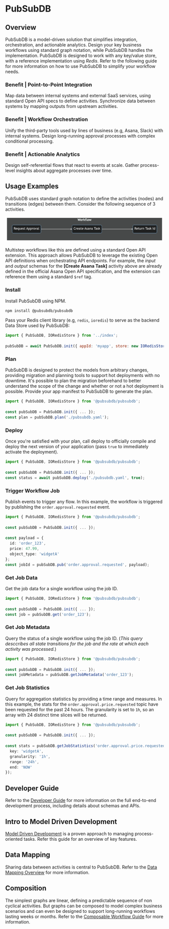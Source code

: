 # PubSubDB
## Overview
PubSubDB is a model-driven solution that simplifies integration, orchestration, and actionable analytics. Design your key business workflows using standard graph notation, while PubSubDB handles the implementation. PubSubDB is designed to work with any key/value store, with a reference implementation using *Redis*. Refer to the following guide for more information on how to use PubSubDB to simplify your workflow needs.

### Benefit | Point-to-Point Integration
Map data between internal systems and external SaaS services, using standard Open API specs to define activities. Synchronize data between systems by mapping outputs from upstream activities.

### Benefit | Workflow Orchestration
Unify the third-party tools used by lines of business (e.g, Asana, Slack) with internal systems. Design long-running approval processes with complex conditional processing.

### Benefit | Actionable Analytics
Design self-referential flows that react to events at scale. Gather process-level insights about aggregate processes over time.

## Usage Examples
PubSubDB uses standard graph notation to define the activities (nodes) and transitions (edges) between them. Consider the following sequence of 3 activities.

![Multistep Workflow](./docs/img/workflow.png)

Multistep workflows like this are defined using a standard Open API extension. This approach allows PubSubDB to leverage the existing Open API definitions when orchestrating API endpoints. For example, the *input* and *output* schemas for the **[Create Asana Task]** activity above are already defined in the official Asana Open API specification, and the extension can reference them using a standard `$ref` tag.

### Install
Install PubSubDB using NPM.

```bash
npm install @pubsubdb/pubsubdb
```

Pass your Redis client library (e.g, `redis`, `ioredis`) to serve as the backend Data Store used by PubSubDB:

```javascript
import { PubSubDB, IORedisStore } from '../index';

pubSubDB = await PubSubDB.init({ appId: 'myapp', store: new IORedisStore(redisClient)});
```

### Plan
PubSubDB is designed to protect the models from arbitrary changes, providing migration and planning tools to support hot deployments with no downtime. It's possible to plan the migration beforehand to better understand the scope of the change and whether or not a hot deployment is possible. Provide your app manifest to PubSubDB to generate the plan.

```typescript
import { PubSubDB, IORedisStore } from '@pubsubdb/pubsubdb';

const pubSubDB = PubSubDB.init({ ... });
const plan = pubSubDB.plan('./pubsubdb.yaml');
```

### Deploy
Once you're satisfied with your plan, call deploy to officially compile and deploy the next version of your application (pass `true` to immediately activate the deployment).

```typescript
import { PubSubDB, IORedisStore } from '@pubsubdb/pubsubdb';

const pubSubDB = PubSubDB.init({ ... });
const status = await pubSubDB.deploy('./pubsubdb.yaml', true);
```

### Trigger Workflow Job
Publish events to trigger any flow. In this example, the workflow is triggered by publishing the `order.approval.requested` event.

```ts
import { PubSubDB, IORedisStore } from '@pubsubdb/pubsubdb';

const pubSubDB = PubSubDB.init({ ... });

const payload = {
  id: 'order_123',
  price: 47.99,
  object_type: 'widgetA'
};
const jobId = pubSubDB.pub('order.approval.requested', payload);
```

### Get Job Data
Get the job data for a single workflow using the job ID.

```ts
import { PubSubDB, IORedisStore } from '@pubsubdb/pubsubdb';

const pubSubDB = PubSubDB.init({ ... });
const job = pubSubDB.get('order_123');
```

### Get Job Metadata
Query the status of a single workflow using the job ID. (*This query desccribes all state transitions for the job and the rate at which each activity was processed.*)

```ts
import { PubSubDB, IORedisStore } from '@pubsubdb/pubsubdb';

const pubSubDB = PubSubDB.init({ ... });
const jobMetadata = pubSubDB.getJobMetadata('order_123');
```

### Get Job Statistics
Query for aggregation statistics by providing a time range and measures. In this example, the stats for the `order.approval.price.requested` topic have been requested for the past 24 hours. The granularity is set to `1h`, so an array with 24 distinct time slices will be returned.

```ts
import { PubSubDB, IORedisStore } from '@pubsubdb/pubsubdb';

const pubSubDB = PubSubDB.init({ ... });

const stats = pubSubDB.getJobStatistics('order.approval.price.requested', {
  key: 'widgetA',
  granularity: '1h',
  range: '24h',
  end: 'NOW'
});
```

## Developer Guide
Refer to the [Developer Guide](./docs/developer_guide.md) for more information on the full end-to-end development process, including details about schemas and APIs.

## Intro to Model Driven Development
[Model Driven Development](./docs/model_driven_development.md) is a proven approach to managing process-oriented tasks. Refer this guide for an overview of key features.

## Data Mapping
Sharing data between activities is central to PubSubDB. Refer to the [Data Mapping Overview](./docs/data_mapping.md) for more information.

## Composition
The simplest graphs are linear, defining a predictable sequence of non cyclical activities. But graphs can be composed to model complex business scenarios and can even be designed to support long-running workflows lasting weeks or months. Refer to the [Composable Workflow Guide](./docs/composable_workflow.md) for more information.